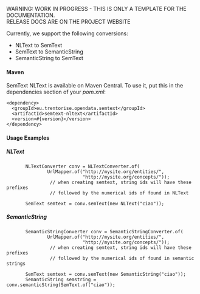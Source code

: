 <p class="jadoc-to-strip">
WARNING: WORK IN PROGRESS - THIS IS ONLY A TEMPLATE FOR THE DOCUMENTATION. <br/>
RELEASE DOCS ARE ON THE PROJECT WEBSITE
</p>

Currently, we support the following conversions:

  * NLText to SemText 
  * SemText to SemanticString  
  * SemanticString to SemText

#### Maven

SemText NLText is available on Maven Central. To use it, put this in the dependencies section of your _pom.xml_:

```
<dependency>
  <groupId>eu.trentorise.opendata.semtext</groupId>
  <artifactId>semtext-nltext</artifactId>
  <version>#{version}</version>            
</dependency>
```

#### Usage Examples

##### NLText

```
       NLTextConverter conv = NLTextConverter.of(
               UrlMapper.of("http://mysite.org/entities/", 
                            "http://mysite.org/concepts/")); 
                // when creating semtext, string ids will have these prefixes 
                // followed by the numerical ids of found in NLText
        
       SemText semtext = conv.semText(new NLText("ciao"));
```

#####  SemanticString 
```
       SemanticStringConverter conv = SemanticStringConverter.of(
               UrlMapper.of("http://mysite.org/entities/", 
                            "http://mysite.org/concepts/")); 
                // when creating semtext, string ids will have these prefixes 
                // followed by the numerical ids of found in semantic strings
        
       SemText semtext = conv.semText(new SemanticString("ciao"));
       SemanticString semstring = conv.semanticString(SemText.of("ciao"));
```